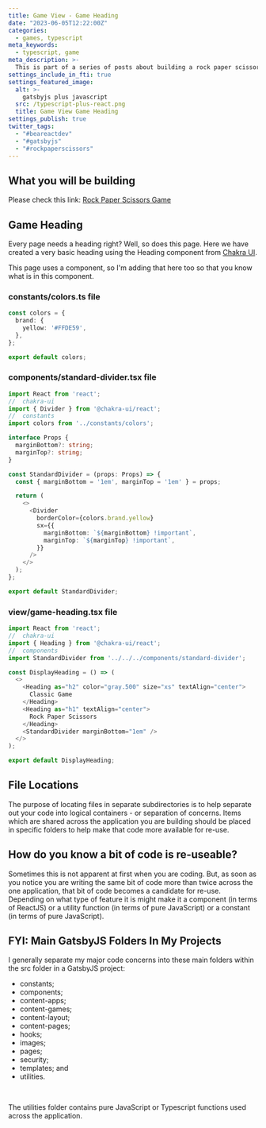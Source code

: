 ```yaml
---
title: Game View - Game Heading
date: "2023-06-05T12:22:00Z"
categories:
  - games, typescript
meta_keywords:
  - typescript, game
meta_description: >-
  This is part of a series of posts about building a rock paper scissors game in gatsbyjs.
settings_include_in_fti: true
settings_featured_image:
  alt: >-
    gatsbyjs plus javascript
  src: /typescript-plus-react.png
  title: Game View Game Heading
settings_publish: true
twitter_tags:
  - "#beareactdev"
  - "#gatsbyjs"
  - "#rockpaperscissors"
---
```

## What you will be building

Please check this link: <a href="https://beareact.dev/games/rock-paper-scissors/" target="_blank">Rock Paper Scissors Game</a>

## Game Heading

Every page needs a heading right? Well, so does this page. Here we have created a very basic heading using the Heading component from <a href="https://chakra-ui.com/" rel="noopener" target="_blank">Chakra UI</a>.

This page uses a component, so I'm adding that here too so that you know what is in this component.

### constants/colors.ts file

```typescript
const colors = {
  brand: {
    yellow: '#FFDE59',
  },
};

export default colors;
```

### components/standard-divider.tsx file

```typescript
import React from 'react';
//  chakra-ui
import { Divider } from '@chakra-ui/react';
//  constants
import colors from '../constants/colors';

interface Props {
  marginBottom?: string;
  marginTop?: string;
}

const StandardDivider = (props: Props) => {
  const { marginBottom = '1em', marginTop = '1em' } = props;

  return (
    <>
      <Divider
        borderColor={colors.brand.yellow}
        sx={{
          marginBottom: `${marginBottom} !important`,
          marginTop: `${marginTop} !important`,
        }}
      />
    </>
  );
};

export default StandardDivider;
```

### view/game-heading.tsx file

```typescript
import React from 'react';
//  chakra-ui
import { Heading } from '@chakra-ui/react';
//  components
import StandardDivider from '../../../components/standard-divider';

const DisplayHeading = () => (
  <>
    <Heading as="h2" color="gray.500" size="xs" textAlign="center">
      Classic Game
    </Heading>
    <Heading as="h1" textAlign="center">
      Rock Paper Scissors
    </Heading>
    <StandardDivider marginBottom="1em" />
  </>
);

export default DisplayHeading;
```

## File Locations

The purpose of locating files in separate subdirectories is to help separate out your code into logical containers - or separation of concerns. Items which are shared across the application you are building should be placed in specific folders to help make that code more available for re-use.

## How do you know a bit of code is re-useable?

Sometimes this is not apparent at first when you are coding. But, as soon as you notice you are writing the same bit of code more than twice across the one application, that bit of code becomes a candidate for re-use. Depending on what type of feature it is might make it a component (in terms of ReactJS) or a utility function (in terms of pure JavaScript) or a constant (in terms of pure JavaScript).

## FYI: Main GatsbyJS Folders In My Projects

I generally separate my major code concerns into these main folders within the src folder in a GatsbyJS project:

* constants;
* components;
* content-apps;
* content-games;
* content-layout;
* content-pages;
* hooks;
* images;
* pages;
* security;
* templates; and
* utilities.

<br/>

The utilities folder contains pure JavaScript or Typescript functions used across the application.

